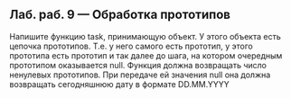 ## Лаб. раб. 9 — Обработка прототипов 

Напишите функцию task, принимающую объект. У этого объекта есть цепочка прототипов.
Т.е. у него самого есть прототип, у этого прототипа есть прототип и так далее до шага, на котором очередным прототипом оказывается null.
Функция должна возвращать число ненулевых прототипов. При передаче ей значения null она должна возвращать сегодняшнюю дату в формате DD.MM.YYYY